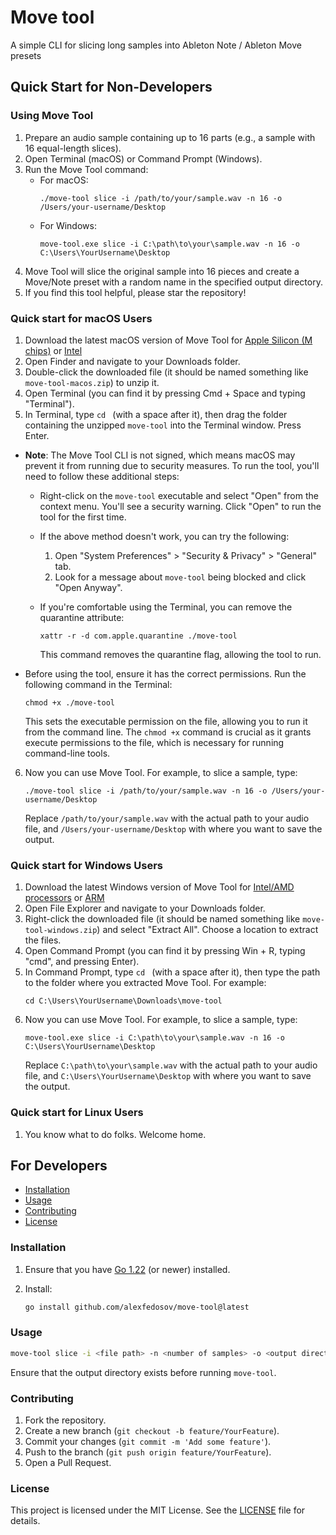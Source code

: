 # Move tool

A simple CLI for slicing long samples into Ableton Note / Ableton Move presets

## Quick Start for Non-Developers

### Using Move Tool

1. Prepare an audio sample containing up to 16 parts (e.g., a sample with 16 equal-length slices).
2. Open Terminal (macOS) or Command Prompt (Windows).
3. Run the Move Tool command:
   - For macOS:
     ```
     ./move-tool slice -i /path/to/your/sample.wav -n 16 -o /Users/your-username/Desktop
     ```
   - For Windows:
     ```
     move-tool.exe slice -i C:\path\to\your\sample.wav -n 16 -o C:\Users\YourUsername\Desktop
     ```
4. Move Tool will slice the original sample into 16 pieces and create a Move/Note preset with a random name in the specified output directory.
5. If you find this tool helpful, please star the repository!
   
### Quick start for macOS Users

1. Download the latest macOS version of Move Tool for [Apple Silicon (M chips)](https://github.com/alexfedosov/move-tool/releases/latest/download/move-tool-macos-apple-silicon.zip) or [Intel](https://github.com/alexfedosov/move-tool/releases/latest/download/move-tool-macos-intel.zip)
2. Open Finder and navigate to your Downloads folder.
3. Double-click the downloaded file (it should be named something like `move-tool-macos.zip`) to unzip it.
4. Open Terminal (you can find it by pressing Cmd + Space and typing "Terminal").
5. In Terminal, type `cd ` (with a space after it), then drag the folder containing the unzipped `move-tool` into the Terminal window. Press Enter.

- **Note**: The Move Tool CLI is not signed, which means macOS may prevent it from running due to security measures. To run the tool, you'll need to follow these additional steps:

  - Right-click on the `move-tool` executable and select "Open" from the context menu. You'll see a security warning. Click "Open" to run the tool for the first time.

  - If the above method doesn't work, you can try the following:
    1. Open "System Preferences" > "Security & Privacy" > "General" tab.
    2. Look for a message about `move-tool` being blocked and click "Open Anyway".

  - If you're comfortable using the Terminal, you can remove the quarantine attribute:
    ```
    xattr -r -d com.apple.quarantine ./move-tool
    ```
    This command removes the quarantine flag, allowing the tool to run.

- Before using the tool, ensure it has the correct permissions. Run the following command in the Terminal:
  ```
  chmod +x ./move-tool
  ```
  This sets the executable permission on the file, allowing you to run it from the command line. The `chmod +x` command is crucial as it grants execute permissions to the file, which is necessary for running command-line tools.

6. Now you can use Move Tool. For example, to slice a sample, type:
   ```
   ./move-tool slice -i /path/to/your/sample.wav -n 16 -o /Users/your-username/Desktop
   ```
   Replace `/path/to/your/sample.wav` with the actual path to your audio file, and `/Users/your-username/Desktop` with where you want to save the output.

### Quick start for Windows Users
1. Download the latest Windows version of Move Tool for [Intel/AMD processors](https://github.com/alexfedosov/move-tool/releases/latest/download/move-tool-windows-amd64.zip) or [ARM](https://github.com/alexfedosov/move-tool/releases/latest/download/move-tool-windows-arm64.zip)
2. Open File Explorer and navigate to your Downloads folder.
3. Right-click the downloaded file (it should be named something like `move-tool-windows.zip`) and select "Extract All". Choose a location to extract the files.
4. Open Command Prompt (you can find it by pressing Win + R, typing "cmd", and pressing Enter).
5. In Command Prompt, type `cd ` (with a space after it), then type the path to the folder where you extracted Move Tool. For example:
   ```
   cd C:\Users\YourUsername\Downloads\move-tool
   ```
6. Now you can use Move Tool. For example, to slice a sample, type:
   ```
   move-tool.exe slice -i C:\path\to\your\sample.wav -n 16 -o C:\Users\YourUsername\Desktop
   ```
   Replace `C:\path\to\your\sample.wav` with the actual path to your audio file, and `C:\Users\YourUsername\Desktop` with where you want to save the output.


### Quick start for Linux Users
1. You know what to do folks. Welcome home.

## For Developers

- [Installation](#installation)
- [Usage](#usage)
- [Contributing](#contributing)
- [License](#license)

### Installation

1. Ensure that you have [Go 1.22](https://golang.org/dl/) (or newer) installed.
2. Install:

    ```sh
    go install github.com/alexfedosov/move-tool@latest
    ```

### Usage

```sh
move-tool slice -i <file path> -n <number of samples> -o <output directory>
```

Ensure that the output directory exists before running `move-tool`.

### Contributing

1. Fork the repository.
2. Create a new branch (`git checkout -b feature/YourFeature`).
3. Commit your changes (`git commit -m 'Add some feature'`).
4. Push to the branch (`git push origin feature/YourFeature`).
5. Open a Pull Request.

### License

This project is licensed under the MIT License. See the [LICENSE](LICENSE) file for details.
